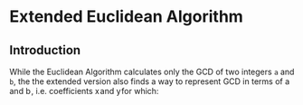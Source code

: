 # Extended Euclidean Algorithm
## Introduction
While the Euclidean Algorithm calculates only the GCD of two integers `a` and `b`, the the extended version also finds a way to represent GCD in terms of a and b , i.e. coefficients x and y for which:
